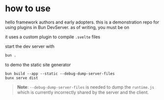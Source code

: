 # how to use

hello framework authors and early adopters. this is a demonstration repo for
using plugins in Bun DevServer. as of writing, you must be on 

it uses a custom plugin to compile `.svelte` files

start the dev server with

```sh
bun .
```

to demo the static site generator

```
bun build --app --static --debug-dump-server-files
bunx serve dist
```

> **Note**: `--debug-dump-server-files` is needed to dump the `runtime.js` which
> is currently incorrectly shared by the server and the client.
